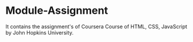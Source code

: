 # Module-Assignment
It contains the assignment's of Coursera Course of HTML, CSS, JavaScript by John Hopkins University.
